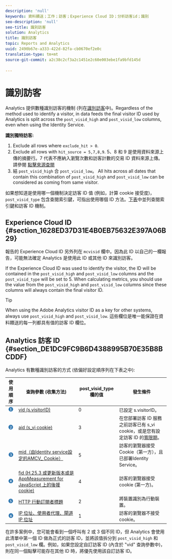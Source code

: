 ```yaml
---
description: 'null'
keywords: 資料饋送；工作；訪客；Experience Cloud ID；分析訪客id；識別
seo-description: 'null'
seo-title: 識別訪客
solution: Analytics
title: 識別訪客
topic: Reports and Analytics
uuid: 2490b67e-a333-422d-82fa-cb0670ef2e0c
translation-type: tm+mt
source-git-commit: a2c38c2cf3a2c1451e2c60e003ebe1fa9bfd145d

---
```



# 識別訪客

Analytics 提供數種識別訪客的機制 (列在[識別訪客](../../../export/analytics-data-feed/c-df-contents/datafeeds-visid.md#concept_BE966BABA7D0475BB706BC6676B8FA11)中)。Regardless of the method used to identify a visitor, in data feeds the final visitor ID used by Analytics is split across the `post_visid_high` and `post_visid_low` columns, even when using the Identity Service.

**識別獨特訪客:**

1. Exclude all rows where `exclude_hit > 0`.
1. Exclude all rows with `hit_source = 5,7,8,9`. 5、8 和 9 是使用資料來源上傳的摘要行。7 代表不應納入瀏覽次數和訪客計數的交易 ID 資料來源上傳。請參閱 [點擊來源查閱](../../../export/analytics-data-feed/c-df-contents/datafeeds-hit-source.md#concept_FE4C114F6A524F7593D5CAC944C36C42)
1. 結 `post_visid_high` 合 `post_visid_low`。 All hits across all dates that contain this combination of `post_visid_high` and `post_visid_low` can be considered as coming from same visitor.

如果想知道是使用哪一個機制決定訪客 ID 值 (例如，計算 cookie 接受度)，`post_visid_type` 包含查閱索引鍵，可指出使用哪個 ID 方法。[下表](../../../export/analytics-data-feed/c-df-contents/datafeeds-visid.md#table_D267D36451F643D1BB68AF6FEAA6AD1A)中並列查閱索引鍵和訪客 ID 機制。

## Experience Cloud ID {#section_1628ED37D31E4B0EB75632E397A06B29}

報告的 Experience Cloud ID 另外列在 `mcvisid` 欄中。因為此 ID 以自己的一欄報告，可能無法確定 Analytics 是使用此 ID 或其他 ID 來識別訪客。

If the Experience Cloud ID was used to identify the visitor, the ID will be contained in the `post_visid_high` and `post_visid_low` columns and the `post_visid_type` will be set to 5. When calculating metrics, you should use the value from the `post_visid_high` and `post_visid_low` columns since these columns will always contain the final visitor ID.

>[!TIP]
>
> When using the Adobe Analytics visitor ID as a key for other systems, always use `post_visid_high` and `post_visid_low`. 這些欄位是唯一能保證在資料饋送的每一列都具有值的訪客 ID 欄位。

## Analytics 訪客 ID {#section_DE1DC9FC9B6D4388995B70E35B8BCDDF}

Analytics 有數種識別訪客的方式 (依偏好設定順序列在下表之中): 

| 使用順序 | 查詢參數 (收集方法) | post_visid_type 欄的值 | 發生條件 |
|---|---|---|---|
| ![](assets/step1_icon.png) | [vid (s.visitorID)](https://marketing.adobe.com/resources/help/en_US/sc/implement/visid_custom.html) | 0 | 已設定 s.visitorID。 |
| ![](assets/step2_icon.png) | [aid (s_vi cookie)](https://marketing.adobe.com/resources/help/en_US/sc/implement/visid_analytics.html) | 3 | 在您部署訪客 ID 服務之前訪客已有 s_vi cookie，或是您有設定訪客 ID 的[寬限期](https://marketing.adobe.com/resources/help/en_US/mcvid/mcvid_grace_period.html)。 |
| ![](assets/step3_icon.png) | [mid（由Identity service設定的AMCV_ Cookie）](https://marketing.adobe.com/resources/help/en_US/mcvid/) | 5 | 訪客的瀏覽器接受Cookie（第一方），且已部署Identity Service。 |
| ![](assets/step4_icon.png) | [fid (H.25.3 或更新版本或是 AppMeasurement for JavaScript 上的後援 cookie)](https://marketing.adobe.com/resources/help/en_US/sc/implement/visid_fallback.html) | 4 | 訪客的瀏覽器接受 cookie (第一方)。 |
| ![](assets/step5_icon.png) | [HTTP 行動訂閱者標題](https://marketing.adobe.com/resources/help/en_US/sc/implement/visid_mobile.html) | 2 | 將裝置識別為行動裝置。 |
| ![](assets/step6_icon.png) | [IP 位址、使用者代理、閘道 IP 位址](https://marketing.adobe.com/resources/help/en_US/sc/implement/visid_fallback.html) | 1 | 訪客的瀏覽器不接受 cookie。 |

在許多案例中，您可能會看到一個呼叫有 2 或 3 個不同 ID，但 Analytics 會使用此清單中第一個 ID 做為正式的訪客 ID，並將該值拆分到 `post_visid_high` 和 `post_visid_low` 欄。例如，如果您設定自訂訪客 ID (內含於 "vid" 查詢參數中)，則在同一個點擊可能存在其他 ID 時，將優先使用該自訂訪客 ID。
